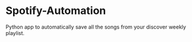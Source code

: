 # Spotify-Automation
Python app to automatically save all the songs from your discover weekly playlist.
